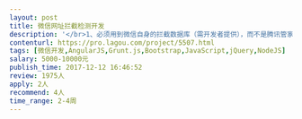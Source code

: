 ```yaml
---                
layout: post       
title: 微信网址拦截检测开发           
description: '</br>1、必须用到微信自身的拦截数据库（需开发者提供），而不是腾讯管家的，因为检测结果不同</br>2、不依赖任何第三方平台进行查询</br>3、用node.js做api接口，需要用到验证key</br>4、查询速度越快越好</br>5、需要做一个批量查询测试工具，以便检测接口性能（建议用node.js做）</br>'     
contenturl: https://pro.lagou.com/project/5507.html      
tags: [微信开发,AngularJS,Grunt.js,Bootstrap,JavaScript,jQuery,NodeJS]            
salary: 5000-10000元          
publish_time: 2017-12-12 16:46:52         
review: 1975人                   
apply: 2人                   
recommend: 4人                   
time_range: 2-4周              
---                 
```

